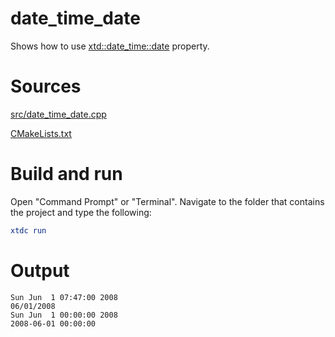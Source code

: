 # date_time_date

Shows how to use [xtd::date_time::date](https://codedocs.xyz/gammasoft71/xtd/classxtd_1_1date__time.html#a2b6f82824acbcb499acc6c6b62959644) property.

# Sources

[src/date_time_date.cpp](src/date_time_date.cpp)

[CMakeLists.txt](CMakeLists.txt)

# Build and run

Open "Command Prompt" or "Terminal". Navigate to the folder that contains the project and type the following:

```cmake
xtdc run
```

# Output

```
Sun Jun  1 07:47:00 2008
06/01/2008
Sun Jun  1 00:00:00 2008
2008-06-01 00:00:00
```

